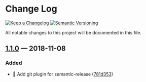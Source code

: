 # Change Log

[![Keep a Changelog](https://img.shields.io/badge/keep%20a-changelog-ef5e39.svg?style=flat-square)](https://keepachangelog.com)
[![Semantic Versioning](https://img.shields.io/badge/semantic-versioning-333333.svg?style=flat-square)](https://semver.org)

All notable changes to this project will be documented in this file.

<a name="1.1.0"></a>

## [1.1.0](https://github.com/stormwarning/test-semantic-release/compare/v1.0.2...v1.1.0) — 2018-11-08

### Added

- 🎁 Add git plugin for semantic-release ([781d353](https://github.com/stormwarning/test-semantic-release/commit/781d353))

<a name=""></a>
